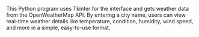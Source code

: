 This Python program uses Tkinter for the interface and gets weather data from the OpenWeatherMap API. By entering a city name, users can view real-time weather details like temperature, condition, humidity, wind speed, and more in a simple, easy-to-use format.
